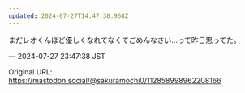 ```yaml
---
updated: 2024-07-27T14:47:38.968Z
---
```


<p>まだレオくんほど優しくなれてなくてごめんなさい…って昨日思ってた。</p>

&mdash; 2024-07-27 23:47:38 JST

Original URL: https://mastodon.social/@sakuramochi0/112858998962208166
